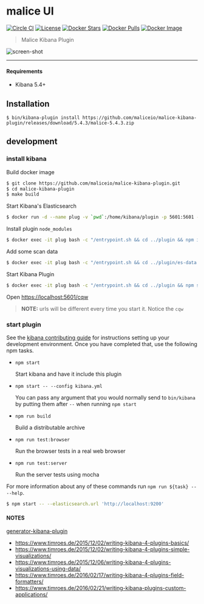 malice UI
=========

[![Circle CI](https://circleci.com/gh/maliceio/malice-kibana-plugin.png?style=shield)](https://circleci.com/gh/maliceio/malice-kibana-plugin) [![License](https://img.shields.io/badge/licence-Apache%202.0-blue.svg)](http://www.apache.org/licenses/LICENSE-2.0) [![Docker Stars](https://img.shields.io/docker/stars/malice/kibana-plugin.svg)](https://hub.docker.com/r/malice/kibana-plugin/) [![Docker Pulls](https://img.shields.io/docker/pulls/malice/kibana-plugin.svg)](https://hub.docker.com/r/malice/kibana-plugin/) [![Docker Image](https://img.shields.io/badge/docker%20image-1%20GB-blue.svg)](https://hub.docker.com/r/malice/kibana-plugin/)

> Malice Kibana Plugin

![screen-shot](https://raw.githubusercontent.com/maliceio/malice-kibana-plugin/master/screen-shot.png)

---

#### Requirements

-	Kibana 5.4+

Installation
------------

```
$ bin/kibana-plugin install https://github.com/maliceio/malice-kibana-plugin/releases/download/5.4.3/malice-5.4.3.zip
```

development
-----------

### install kibana

Build docker image

```bash
$ git clone https://github.com/maliceio/malice-kibana-plugin.git
$ cd malice-kibana-plugin
$ make build
```

Start Kibana's Elasticsearch

```bash
$ docker run -d --name plug -v `pwd`:/home/kibana/plugin -p 5601:5601 -p 443:443 malice/kibana-plugin:5.4.3
```

Install plugin `node_modules`

```bash
$ docker exec -it plug bash -c "/entrypoint.sh && cd ../plugin && npm install"
```

Add some scan data

```bash
$ docker exec -it plug bash -c "/entrypoint.sh && cd ../plugin/es-data && ./load-data.sh"
```

Start Kibana Plugin

```bash
$ docker exec -it plug bash -c "/entrypoint.sh && cd ../plugin && npm start -- --elasticsearch.url 'http://localhost:9200'"
```

Open [https://localhost:5601/cqw](https://localhost:5601/cqw)

> **NOTE:** urls will be different every time you start it. Notice the `cqw`

### start plugin

See the [kibana contributing guide](https://github.com/elastic/kibana/blob/master/CONTRIBUTING.md) for instructions setting up your development environment. Once you have completed that, use the following npm tasks.

-	`npm start`

	Start kibana and have it include this plugin

-	`npm start -- --config kibana.yml`

	You can pass any argument that you would normally send to `bin/kibana` by putting them after `--` when running `npm start`

-	`npm run build`

	Build a distributable archive

-	`npm run test:browser`

	Run the browser tests in a real web browser

-	`npm run test:server`

	Run the server tests using mocha

For more information about any of these commands run `npm run ${task} -- --help`.

```bash
$ npm start -- --elasticsearch.url 'http://localhost:9200'
```

#### NOTES

[generator-kibana-plugin](https://github.com/elastic/generator-kibana-plugin)

-	https://www.timroes.de/2015/12/02/writing-kibana-4-plugins-basics/
-	https://www.timroes.de/2015/12/02/writing-kibana-4-plugins-simple-visualizations/
-	https://www.timroes.de/2015/12/06/writing-kibana-4-plugins-visualizations-using-data/
-	https://www.timroes.de/2016/02/17/writing-kibana-4-plugins-field-formatters/
-	https://www.timroes.de/2016/02/21/writing-kibana-plugins-custom-applications/
